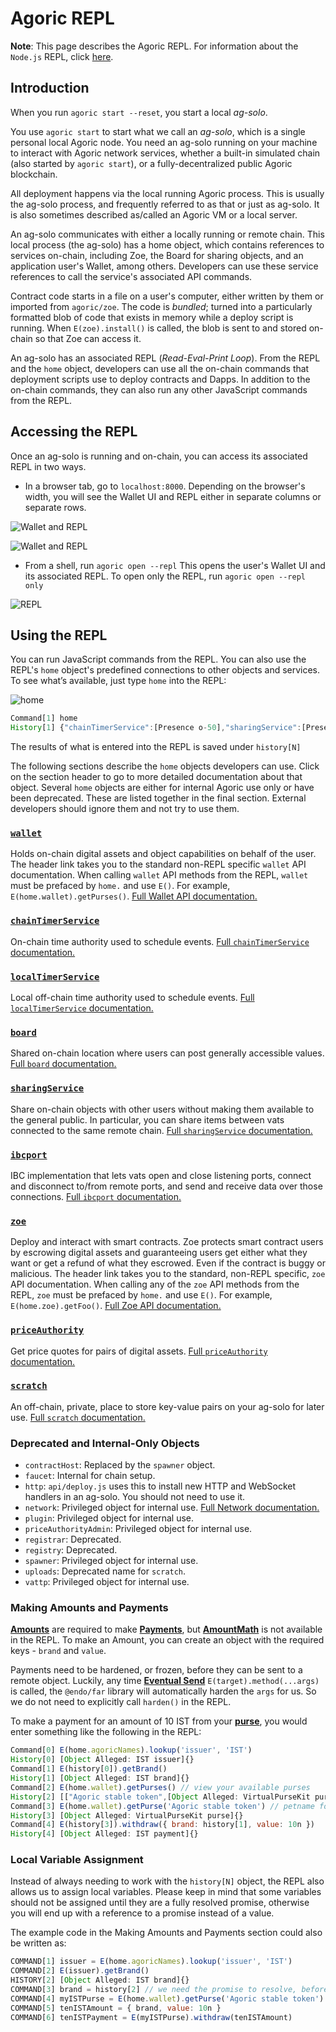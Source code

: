 # Agoric REPL

**Note**: This page describes the Agoric REPL. For information about the `Node.js` REPL, 
click [here](https://nodejs.org/api/repl.html).

## Introduction

When you run `agoric start --reset`, you start a local *ag-solo*. 

You use `agoric start` to start what we call an *ag-solo*, which is a 
single personal local Agoric node. You need an ag-solo running on your 
machine to interact with Agoric network services, whether a built-in 
simulated chain (also started by `agoric start`), or a fully-decentralized public Agoric 
blockchain. 

All deployment happens via the local running Agoric process. This is usually the 
ag-solo process, and frequently referred to as that or just as ag-solo. It is also 
sometimes described as/called an Agoric VM or a local server.

An ag-solo communicates with either a locally running or remote chain. This local process (the ag-solo)
has a home object, which contains references to services on-chain, including Zoe, the 
Board for sharing objects, and an application user's Wallet, among others. Developers can 
use these service references to call the service's associated API commands.

Contract code starts in a file on a user's computer, either written by them or 
imported from `agoric/zoe`. The code is *bundled*; turned into a particularly formatted
blob of code that exists in memory while a deploy script is running. When `E(zoe).install()` is
called, the blob is sent to and stored on-chain so that Zoe can access it. 

An ag-solo has an associated REPL (*Read-Eval-Print Loop*). From the REPL and the `home`
object, developers can use all the on-chain commands that deployment scripts use to 
deploy contracts and Dapps. In addition to the on-chain commands, they can also run
any other JavaScript commands from the REPL. 

## Accessing the REPL

Once an ag-solo is running and on-chain, you can access its associated REPL
in two ways. 
- In a browser tab, go to `localhost:8000`. Depending on the browser's width, you
  will see the Wallet UI and REPL either in separate columns or separate rows.

![Wallet and REPL](./assets/walletAndREPLColumns.png)

![Wallet and REPL](./assets/walletAndREPLRows.png)

- From a shell, run `agoric open --repl` This opens the user's Wallet UI and its
  associated REPL. To open only the REPL, run `agoric open --repl only`

![REPL](./assets/repl.png)

## Using the REPL

You can run JavaScript commands from the REPL. You can also use the REPL's 
`home` object's predefined connections to other objects and services. To see what’s 
available, just type `home` into the REPL:

![home](./assets/home.png)

```js
Command[1] home
History[1] {"chainTimerService":[Presence o-50],"sharingService":[Presence o-51],"contractHost":[Presence o-52],"ibcport":[Presence o-53],"registrar":[Presence o-54],"registry":[Presence o-55],"zoe":[Presence o-56],"localTimerService":[Presence o-57],"uploads":[Presence o-58],"spawner":[Presence o-59],"wallet":[Presence o-60],"network":[Presence o-61],"http":[Presence o-62]}
```
The results of what is entered into the REPL is saved under `history[N]`

The following sections describe the `home` objects developers can use. Click on the
section header to go to more detailed documentation about that object.
Several `home` objects are either for internal Agoric use only or have been deprecated. These
are listed together in the final section. External developers should ignore them and not try to use
them.

### [`wallet`](../wallet-api.md)
Holds on-chain digital assets and object capabilities on behalf of the user.
The header link takes you to the standard non-REPL specific `wallet` API documentation. When calling
`wallet` API methods from the REPL, `wallet` must be prefaced by `home.` and use `E()`. For 
example, `E(home.wallet).getPurses()`. [Full Wallet API documentation.](/guides/wallet/) 

### [`chainTimerService`](./timerServices.md)
On-chain time authority used to schedule events. [Full `chainTimerService` documentation.](./timerServices.md)

### [`localTimerService`](./timerServices.md)
Local off-chain time authority used to schedule events. [Full `localTimerService` documentation.](./timerServices.md)

### [`board`](./board.md)
Shared on-chain location where users can post generally accessible values. [Full `board` documentation.](./board.md)

### [`sharingService`](./sharingService.md)
Share on-chain objects with other users without making them
available to the general public. In particular, you can share 
items between vats connected to the same remote chain. [Full `sharingService` documentation.](./sharingService.md)

### [`ibcport`](./networking.md)
IBC implementation that lets vats open and close listening ports, 
connect and disconnect to/from remote ports, and send and receive 
data over those connections. [Full `ibcport` documentation.](./networking.md)

### [`zoe`](../zoe-api/zoe.md)
Deploy and interact with smart contracts. Zoe protects smart contract users by escrowing
digital assets and guaranteeing users get either what they want or get a refund of what 
they escrowed. Even if the contract is buggy or malicious. The header link takes you to the 
standard, non-REPL specific, `zoe` API documentation. When calling any of the `zoe` API 
methods from the REPL, `zoe` must be prefaced by `home.` and use `E()`. For 
example, `E(home.zoe).getFoo()`. [Full Zoe API documentation.](../zoe-api/zoe.md)

### [`priceAuthority`](./priceAuthority.md)
Get price quotes for pairs of digital assets. [Full `priceAuthority` documentation.](./priceAuthority.md)

### [`scratch`](./scratch.md)
An off-chain, private, place to store key-value pairs on your ag-solo for later use. [Full `scratch` documentation.](./scratch.md)

### Deprecated and Internal-Only Objects

- `contractHost`: Replaced by the `spawner` object.
- `faucet`: Internal for chain setup.
- `http`: `api/deploy.js` uses this to install new HTTP and WebSocket handlers in an
   ag-solo.  You should not need to use it. 
- `network`: Privileged object for internal use. [Full Network documentation.](./networking.md)
- `plugin`: Privileged object for internal use.
- `priceAuthorityAdmin`: Privileged object for internal use.
- `registrar`: Deprecated.
- `registry`: Deprecated.
- `spawner`: Privileged object for internal use.
- `uploads`: Deprecated name for `scratch`.
- `vattp`: Privileged object for internal use.

### Making Amounts and Payments

**[Amounts](../../glossary/#amount)** are required to make **[Payments](../ertp-api/payment)**, but **[AmountMath](../ertp-api/amount-math)** is not available in the REPL. To make an Amount, you can create an object with the required keys - `brand` and `value`.

Payments need to be hardened, or frozen, before they can be sent to a remote object. Luckily, any time **[Eventual Send](../../guides/js-programming/eventual-send)** `E(target).method(...args)` is called, the `@endo/far` library will automatically harden the `args` for us. So we do not need to explicitly call `harden()` in the REPL. 

To make a payment for an amount of 10 IST from your **[purse](../ertp-api/purse)**, you would enter something like the following in the REPL:
```js
Command[0] E(home.agoricNames).lookup('issuer', 'IST')
History[0] [Object Alleged: IST issuer]{}
Command[1] E(history[0]).getBrand()
History[1] [Object Alleged: IST brand]{}
Command[2] E(home.wallet).getPurses() // view your available purses
History[2] [["Agoric stable token",[Object Alleged: VirtualPurseKit purse]{}], ...]
Command[3] E(home.wallet).getPurse('Agoric stable token') // petname for the purse
History[3] [Object Alleged: VirtualPurseKit purse]{}
Command[4] E(history[3]).withdraw({ brand: history[1], value: 10n })
History[4] [Object Alleged: IST payment]{}
```

### Local Variable Assignment

Instead of always needing to work with the `history[N]` object, the REPL also allows us to assign local variables. Please keep in mind that some variables should not be assigned until they are a fully resolved promise, otherwise you will end up with a reference to a promise instead of a value.

The example code in the Making Amounts and Payments section could also be written as:

```js
COMMAND[1] issuer = E(home.agoricNames).lookup('issuer', 'IST')
COMMAND[2] E(issuer).getBrand()
HISTORY[2] [Object Alleged: IST brand]{}
COMMAND[3] brand = history[2] // we need the promise to resolve, before we assign it
COMMAND[4] myISTPurse = E(home.wallet).getPurse('Agoric stable token') // petname for the purse
COMMAND[5] tenISTAmount = { brand, value: 10n }
COMMAND[6] tenISTPayment = E(myISTPurse).withdraw(tenISTAmount)
```